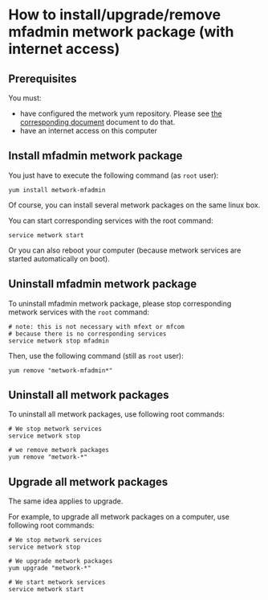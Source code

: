 # How to install/upgrade/remove mfadmin metwork package (with internet access)

[//]: # (automatically generated from https://github.com/metwork-framework/resources/blob/master/cookiecutter/_%7B%7Bcookiecutter.repo%7D%7D/.metwork-framework/install_a_metwork_package.md)

## Prerequisites

You must:

- have configured the metwork yum repository. Please see [the corresponding document](configure_metwork_repo.md) document to do that.
- have an internet access on this computer

## Install mfadmin metwork package

You just have to execute the following command (as `root` user):

```
yum install metwork-mfadmin
```

Of course, you can install several metwork packages on the same linux box.


You can start corresponding services with the root command:

```
service metwork start
```

Or you can also reboot your computer (because metwork services are started automatically on boot).



## Uninstall mfadmin metwork package


To uninstall mfadmin metwork package, please stop corresponding metwork services with the `root` command:

```
# note: this is not necessary with mfext or mfcom
# because there is no corresponding services
service metwork stop mfadmin
```

Then, use the following command (still as `root` user):


```
yum remove "metwork-mfadmin*"
```

## Uninstall all metwork packages

To uninstall all metwork packages, use following root commands:

```
# We stop metwork services
service metwork stop

# we remove metwork packages
yum remove "metwork-*"
```

## Upgrade all metwork packages

The same idea applies to upgrade.

For example, to upgrade all metwork packages on a computer, use following root commands:

```
# We stop metwork services
service metwork stop

# We upgrade metwork packages
yum upgrade "metwork-*"

# We start metwork services
service metwork start
```
